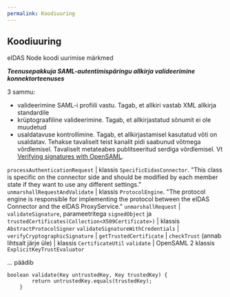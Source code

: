 ```yaml
---
permalink: Koodiuuring
---
```


## Koodiuuring

eIDAS Node koodi uurimise märkmed

***Teenusepakkuja SAML-autentimispäringu allkirja valideerimine konnektorteenuses***

3 sammu:
- valideerimine SAML-i profiili vastu. Tagab, et allkiri vastab XML allkirja standardile
- krüptograafiline valideerimine. Tagab, et allkirjastatud sõnumit ei ole muudetud
- usaldatavuse kontrollimine. Tagab, et allkirjastamisel kasutatud võti on usaldatav. Tehakse tavaliselt teist kanalit pidi saabunud võtmega võrdlemisel. Tavaliselt metateabes publitseeritud serdiga võrdlemisel. Vt [Verifying signatures with OpenSAML](http://blog.samlsecurity.com/2012/11/verifying-signatures-with-opensaml.html).

`processAuthenticationRequest` | klassis `SpecificEidasConnector`. "This class is specific on the connector side and should be modified by each member state if they want to use any different settings."
`unmarshallRequestAndValidate` | klassis `ProtocolEngine`. "The protocol engine is responsible for implementing the protocol between the eIDAS Connector and the eIDAS ProxyService."
`unmarshallRequest` |
`validateSignature`, parameetritega `signedObject` ja `trustedCertificates(Collection<X509Certificate>)` | klassis `AbstractProtocolSigner`
`validateSignatureWithCredentials` |
`verifyCryptographicSignature` |
`getTrustedCertificate` |
`checkTrust` (annab lihtsalt järje üle) | klassis `CertificateUtil`
`validate` | OpenSAML 2 klassis `ExplicitKeyTrustEvaluator`

...
päädib

````
boolean validate(Key untrustedKey, Key trustedKey) {
        return untrustedKey.equals(trustedKey);
    }
````

